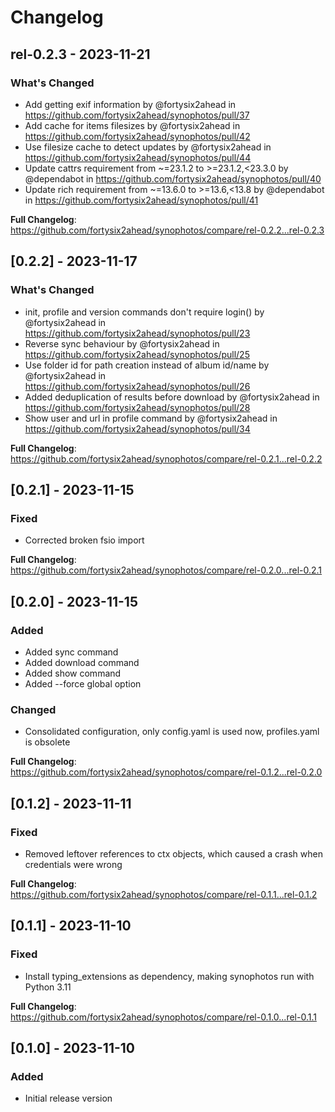 # Changelog

## rel-0.2.3 - 2023-11-21

### What's Changed

- Add getting exif information by @fortysix2ahead in https://github.com/fortysix2ahead/synophotos/pull/37
- Add cache for items filesizes by @fortysix2ahead in https://github.com/fortysix2ahead/synophotos/pull/42
- Use filesize cache to detect updates by @fortysix2ahead in https://github.com/fortysix2ahead/synophotos/pull/44
- Update cattrs requirement from ~=23.1.2 to >=23.1.2,<23.3.0 by @dependabot in https://github.com/fortysix2ahead/synophotos/pull/40
- Update rich requirement from ~=13.6.0 to >=13.6,<13.8 by @dependabot in https://github.com/fortysix2ahead/synophotos/pull/41

**Full Changelog**: https://github.com/fortysix2ahead/synophotos/compare/rel-0.2.2...rel-0.2.3

## [0.2.2] - 2023-11-17

### What's Changed

- init, profile and version commands don't require login() by @fortysix2ahead in https://github.com/fortysix2ahead/synophotos/pull/23
- Reverse sync behaviour by @fortysix2ahead in https://github.com/fortysix2ahead/synophotos/pull/25
- Use folder id for path creation instead of album id/name by @fortysix2ahead in https://github.com/fortysix2ahead/synophotos/pull/26
- Added deduplication of results before download by @fortysix2ahead in https://github.com/fortysix2ahead/synophotos/pull/28
- Show user and url in profile command by @fortysix2ahead in https://github.com/fortysix2ahead/synophotos/pull/34

**Full Changelog**: https://github.com/fortysix2ahead/synophotos/compare/rel-0.2.1...rel-0.2.2

## [0.2.1] - 2023-11-15

### Fixed

- Corrected broken fsio import

**Full Changelog**: https://github.com/fortysix2ahead/synophotos/compare/rel-0.2.0...rel-0.2.1

## [0.2.0] - 2023-11-15

### Added

- Added sync command
- Added download command
- Added show command
- Added --force global option

### Changed

- Consolidated configuration, only config.yaml is used now, profiles.yaml is obsolete

**Full Changelog**: https://github.com/fortysix2ahead/synophotos/compare/rel-0.1.2...rel-0.2.0

## [0.1.2] - 2023-11-11

### Fixed

- Removed leftover references to ctx objects, which caused a crash when credentials were wrong

**Full Changelog**: https://github.com/fortysix2ahead/synophotos/compare/rel-0.1.1...rel-0.1.2

## [0.1.1] - 2023-11-10

### Fixed

- Install typing_extensions as dependency, making synophotos run with Python 3.11

**Full Changelog**: https://github.com/fortysix2ahead/synophotos/compare/rel-0.1.0...rel-0.1.1

## [0.1.0] - 2023-11-10

### Added

- Initial release version
